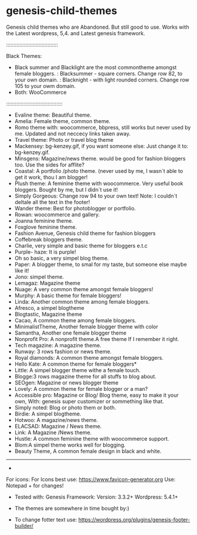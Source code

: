 # genesis-child-themes
Genesis child themes who are  Abandoned. But still good to use.
Works with the Latest wordpress, 5,4. and Latest genesis framework. 

:::::::::::::::::::::::::::::::::::

Black Themes:
* Black summer and Blacklight are the most commontheme amongst female bloggers.
: Blacksummer - square corners.
Change row 82, to your own domain.
: Blacknight - with light rounded corners.
Change row 105 to your owm domain.
* Both: WooCommerce

::::::::::::::::::::::::::::::::::::::
* Evaline theme:  Beautiful theme. 
* Amelia: Female theme, common theme.
* Romo theme with: woocommerce, bbpress, still works but never used by me. Updated and not neccecy links taken away.
* Travel theme: Photo or travel blog theme
* Mackensey: bg-kenzey.gif, if you want someone else: Just change it to: bg-kenzey.gif.
* Minsgens: Magazine/news theme. would be good for fashion bloggers too. Use the sides for afflite?
* Coastal: A portfolio /photo theme. (never used by me, I wasn´t able to get it work, thou I am blogger!
* Plush theme: A feminine theme with woocommerce. Very useful book bloggers. Bought by me, but I didn´t use it!
* Simply Gorgeous: Change row 94 to your own text! Note: I couldn`t deltale all the text in the footer!
* Wander theme: Best for photoblogger or portfolio.
* Rowan: woocommerce and gallery.
* Joanna feminine theme.
* Foxglove feminine theme.
* Fashion Avenue, Genesis child theme for fashion bloggers
* Coffebreak bloggers theme.
* Charlie, very simple and basic theme for bloggers e.t.c
* Purple- haze: It is purple!
* Oh so basic, a very simpel blog theme.
* Paper: A blogger theme, to smal for my taste, but someone else maybe like it!
* Jono: simpel theme.
* Lemagaz: Magazine theme
* Nuage:  A very common theme amongst female bloggers!
* Murphy:  A basic theme for female bloggers!
* Linda:  Another common theme among female bloggers.
* Afresco, a simpel blogtheme
* Blogtastic, Magazine theme
* Cacao, A common theme among female bloggers.
* MinimalistTheme, Another female blogger theme with color
* Samantha, Another one female blogger theme
* Nonprofit Pro: A nonprofit theme.A free theme If I remember it right.
* Tech magazine: A magazine theme.
* Runway: 3 rows fashion or news theme.
* Royal diamonds: A common theme amongst female bloggers.
* Hello Kate: A common theme for female bloggers*
* Little: A simpel blogger theme withe a female touch.
* Blogge:3 rows magazine theme for all stuffs to blog about.
* SEOgen: Magazine or news blogger theme
* Lovely: A common theme for female blogger or a man?
* Accessible pro: Magazine or Blog/ Blog theme, easy to make it your own, With: genesis super customizer or sommething like that.
* Simply noted: Blog or photo them or both.
* Birdie: A simpel blogtheme.
* Hotwoo: A magazine/news theme.
* ELACSAD: Magazine / News theme.
* Link: A Magazine /News theme.
* Hustle: A common feminine theme with woocommerce support.
* Blom:A simpel theme works well for blogging.
*  Beauty  Theme, A common female design in black and white.
------------------------------------------
*
For icons: For Icons best use: https://www.favicon-generator.org
Use: Notepad + for changes!

* Tested with:
Genesis Framework: Version: 3.3.2+
Wordpress: 5.4.1+

* The themes are somewhere in time bought by:)
* To change fotter text use: https://wordpress.org/plugins/genesis-footer-builder/
